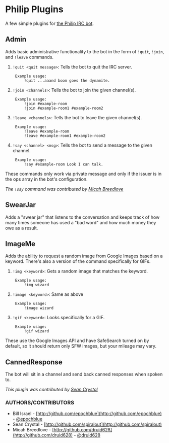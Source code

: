 Philip Plugins
==============

A few simple plugins for [the Philip IRC bot](http://github.com/epochblue/philip).


Admin
-----

Adds basic administrative functionality to the bot in the form of `!quit`, `!join`, and `!leave` commands.

1. `!quit <quit message>`: Tells the bot to quit the IRC server.

        Example usage:
            !quit ...aaand boom goes the dynamite.
 
2. `!join <channels>`: Tells the bot to join the given channel(s).

        Example usage:
            !join #example-room
            !join #example-room1 #example-room2
 
3. `!leave <channels>`: Tells the bot to leave the given channel(s).

        Example usage:
            !leave #example-room
            !leave #example-room1 #example-room2

4. `!say <channel> <msg>`: Tells the bot to send a message to the given channel.

        Example usage:
            !say #example-room Look I can talk.

These commands only work via private message and only if the issuer
is in the ops array in the bot's configuration.

_The `!say` command was contributed by [Micah Breedlove](http://github.com/druid628)_


SwearJar
--------

Adds a "swear jar" that listens to the conversation and keeps track of how many times
someone has used a "bad word" and how much money they owe as a result.


ImageMe
-------

Adds the ability to request a random image from Google Images based on a keyword.
There's also a version of the command specifically for GIFs.

1. `!img <keyword>`: Gets a random image that matches the keyword.

        Example usage:
            !img wizard

2. `!image <keyword>`: Same as above

        Example usage:
            !image wizard

3. `!gif <keyword>`: Looks specifically for a GIF.

        Example usage:
            !gif wizard

These use the Google Images API and have SafeSearch turned on by default, so it should return
only SFW images, but your mileage may vary.


CannedResponse
--------------

The bot will sit in a channel and send back canned responses when spoken to.

_This plugin was contributed by [Sean Crystal](http://github.com/spiralout)_


### AUTHORS/CONTRIBUTORS

* Bill Israel - [http://github.com/epochblue](http://github.com/epochblue) - [@epochblue](http://twitter.com/epochblue)
* Sean Crystal - [http://github.com/spiralout](http://github.com/spiralout)
* Micah Breedlove - [http://github.com/druid628](http://github.com/druid628) - [@druid628](http://twitter.com/druid628)
